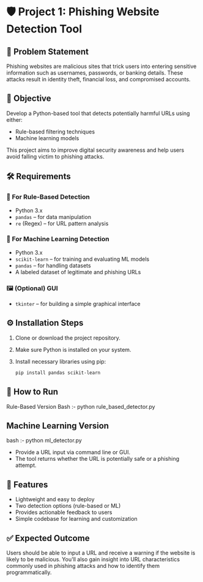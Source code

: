 # 🛡️ Project 1: Phishing Website Detection Tool

## 📌 Problem Statement
Phishing websites are malicious sites that trick users into entering sensitive information such as usernames, passwords, or banking details. These attacks result in identity theft, financial loss, and compromised accounts.

## 🎯 Objective
Develop a Python-based tool that detects potentially harmful URLs using either:
- Rule-based filtering techniques  
- Machine learning models

This project aims to improve digital security awareness and help users avoid falling victim to phishing attacks.

## 🛠️ Requirements

### 🧰 For Rule-Based Detection
- Python 3.x  
- `pandas` – for data manipulation  
- `re` (Regex) – for URL pattern analysis

### 🧠 For Machine Learning Detection
- Python 3.x  
- `scikit-learn` – for training and evaluating ML models  
- `pandas` – for handling datasets  
- A labeled dataset of legitimate and phishing URLs

### 🖼️ (Optional) GUI
- `tkinter` – for building a simple graphical interface

## ⚙️ Installation Steps

1. Clone or download the project repository.
2. Make sure Python is installed on your system.
3. Install necessary libraries using pip:

   ```bash
   pip install pandas scikit-learn
## 🚀 How to Run
Rule-Based Version
Bash :- python rule_based_detector.py

## Machine Learning Version
bash :- python ml_detector.py

- Provide a URL input via command line or GUI.
- The tool returns whether the URL is potentially safe or a phishing attempt.
## 📂 Features
- Lightweight and easy to deploy
- Two detection options (rule-based or ML)
- Provides actionable feedback to users
- Simple codebase for learning and customization
## ✅ Expected Outcome
Users should be able to input a URL and receive a warning if the website is likely to be malicious. You'll also gain insight into URL characteristics commonly used in phishing attacks and how to identify them programmatically.
